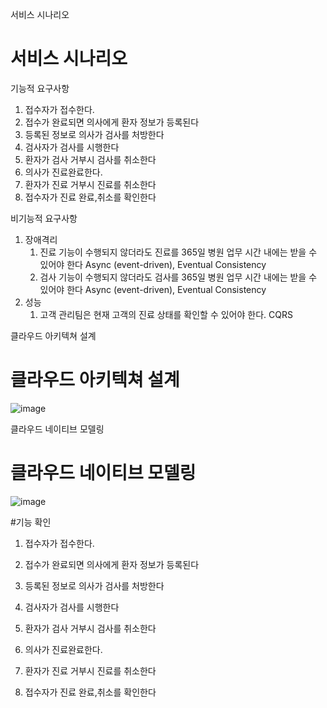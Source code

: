 서비스 시나리오 

# 서비스 시나리오

기능적 요구사항
1. 접수자가 접수한다.
2. 접수가 완료되면 의사에게 환자 정보가 등록된다 
3. 등록된 정보로 의사가 검사를 처방한다
4. 검사자가 검사를 시행한다 
5. 환자가 검사 거부시 검사를 취소한다
6. 의사가 진료완료한다.
7. 환자가 진료 거부시 진료를 취소한다
8. 접수자가 진료 완료,취소를 확인한다

비기능적 요구사항
1. 장애격리
    1. 진료 기능이 수행되지 않더라도 진료를 365일 병원 업무 시간 내에는 받을 수 있어야 한다  Async (event-driven), Eventual Consistency
    2. 검사 기능이 수행되지 않더라도 검사를 365일 병원 업무 시간 내에는 받을 수 있어야 한다   Async (event-driven), Eventual Consistency
2. 성능
    1. 고객 관리팀은 현재 고객의 진료 상태를 확인할 수 있어야 한다.   CQRS


클라우드 아키텍쳐 설계 

# 클라우드 아키텍쳐 설계
![image](https://github.com/pyodol2/capstonproject/assets/145510412/7d7ae24d-7515-4c9c-ab9a-d0ede1035422)


클라우드 네이티브 모델링

# 클라우드 네이티브 모델링
![image](https://github.com/pyodol2/capstonproject/assets/145510412/089914e6-e887-4f89-86a4-b967351962ff)


#기능 확인 


1. 접수자가 접수한다.

2. 접수가 완료되면 의사에게 환자 정보가 등록된다 

3. 등록된 정보로 의사가 검사를 처방한다

4. 검사자가 검사를 시행한다 

5. 환자가 검사 거부시 검사를 취소한다

6. 의사가 진료완료한다.

7. 환자가 진료 거부시 진료를 취소한다

8. 접수자가 진료 완료,취소를 확인한다
